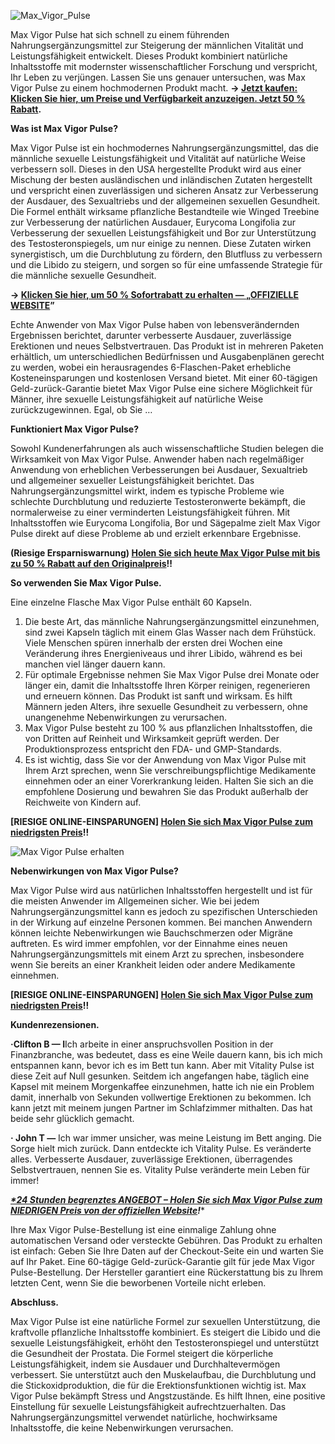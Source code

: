 ![Max_Vigor_Pulse](https://maxvigorpulse.com/?aff=flnexp24&cam=github)



Max Vigor Pulse hat sich schnell zu einem führenden Nahrungsergänzungsmittel zur Steigerung der männlichen Vitalität und Leistungsfähigkeit entwickelt. Dieses Produkt kombiniert natürliche Inhaltsstoffe mit modernster wissenschaftlicher Forschung und verspricht, Ihr Leben zu verjüngen. Lassen Sie uns genauer untersuchen, was Max Vigor Pulse zu einem hochmodernen Produkt macht. **→ [Jetzt kaufen: Klicken Sie hier, um Preise und Verfügbarkeit anzuzeigen. Jetzt 50 % Rabatt](https://maxvigorpulse.com/?aff=flnexp24&cam=github).**



**Was ist Max Vigor Pulse?**

Max Vigor Pulse ist ein hochmodernes Nahrungsergänzungsmittel, das die männliche sexuelle Leistungsfähigkeit und Vitalität auf natürliche Weise verbessern soll. Dieses in den USA hergestellte Produkt wird aus einer Mischung der besten ausländischen und inländischen Zutaten hergestellt und verspricht einen zuverlässigen und sicheren Ansatz zur Verbesserung der Ausdauer, des Sexualtriebs und der allgemeinen sexuellen Gesundheit. Die Formel enthält wirksame pflanzliche Bestandteile wie Winged Treebine zur Verbesserung der natürlichen Ausdauer, Eurycoma Longifolia zur Verbesserung der sexuellen Leistungsfähigkeit und Bor zur Unterstützung des Testosteronspiegels, um nur einige zu nennen. Diese Zutaten wirken synergistisch, um die Durchblutung zu fördern, den Blutfluss zu verbessern und die Libido zu steigern, und sorgen so für eine umfassende Strategie für die männliche sexuelle Gesundheit.


**→ [Klicken Sie hier, um 50 % Sofortrabatt zu erhalten — „OFFIZIELLE WEBSITE](https://maxvigorpulse.com/?aff=flnexp24&cam=github)”**


Echte Anwender von Max Vigor Pulse haben von lebensverändernden Ergebnissen berichtet, darunter verbesserte Ausdauer, zuverlässige Erektionen und neues Selbstvertrauen. Das Produkt ist in mehreren Paketen erhältlich, um unterschiedlichen Bedürfnissen und Ausgabenplänen gerecht zu werden, wobei ein herausragendes 6-Flaschen-Paket erhebliche Kosteneinsparungen und kostenlosen Versand bietet. Mit einer 60-tägigen Geld-zurück-Garantie bietet Max Vigor Pulse eine sichere Möglichkeit für Männer, ihre sexuelle Leistungsfähigkeit auf natürliche Weise zurückzugewinnen. Egal, ob Sie …


**Funktioniert Max Vigor Pulse?**

Sowohl Kundenerfahrungen als auch wissenschaftliche Studien belegen die Wirksamkeit von Max Vigor Pulse. Anwender haben nach regelmäßiger Anwendung von erheblichen Verbesserungen bei Ausdauer, Sexualtrieb und allgemeiner sexueller Leistungsfähigkeit berichtet. Das Nahrungsergänzungsmittel wirkt, indem es typische Probleme wie schlechte Durchblutung und reduzierte Testosteronwerte bekämpft, die normalerweise zu einer verminderten Leistungsfähigkeit führen. Mit Inhaltsstoffen wie Eurycoma Longifolia, Bor und Sägepalme zielt Max Vigor Pulse direkt auf diese Probleme ab und erzielt erkennbare Ergebnisse.


**(Riesige Ersparniswarnung) [Holen Sie sich heute Max Vigor Pulse mit bis zu 50 % Rabatt auf den Originalpreis](https://maxvigorpulse.com/?aff=flnexp24&cam=github)!!**



**So verwenden Sie Max Vigor Pulse.**

Eine einzelne Flasche Max Vigor Pulse enthält 60 Kapseln.
1. Die beste Art, das männliche Nahrungsergänzungsmittel einzunehmen, sind zwei Kapseln täglich mit einem Glas Wasser nach dem Frühstück. Viele Menschen spüren innerhalb der ersten drei Wochen eine Veränderung ihres Energieniveaus und ihrer Libido, während es bei manchen viel länger dauern kann.
2. Für optimale Ergebnisse nehmen Sie Max Vigor Pulse drei Monate oder länger ein, damit die Inhaltsstoffe Ihren Körper reinigen, regenerieren und erneuern können. Das Produkt ist sanft und wirksam. Es hilft Männern jeden Alters, ihre sexuelle Gesundheit zu verbessern, ohne unangenehme Nebenwirkungen zu verursachen.
3. Max Vigor Pulse besteht zu 100 % aus pflanzlichen Inhaltsstoffen, die von Dritten auf Reinheit und Wirksamkeit geprüft werden. Der Produktionsprozess entspricht den FDA- und GMP-Standards.
4. Es ist wichtig, dass Sie vor der Anwendung von Max Vigor Pulse mit Ihrem Arzt sprechen, wenn Sie verschreibungspflichtige Medikamente einnehmen oder an einer Vorerkrankung leiden. Halten Sie sich an die empfohlene Dosierung und bewahren Sie das Produkt außerhalb der Reichweite von Kindern auf.


**[RIESIGE ONLINE-EINSPARUNGEN] [Holen Sie sich Max Vigor Pulse zum niedrigsten Preis](https://maxvigorpulse.com/?aff=flnexp24&cam=github)!!**



![Max Vigor Pulse erhalten](https://github.com/user-attachments/assets/112fd70d-4bd0-4b88-9367-019c5510cf7a)




**Nebenwirkungen von Max Vigor Pulse?**

Max Vigor Pulse wird aus natürlichen Inhaltsstoffen hergestellt und ist für die meisten Anwender im Allgemeinen sicher. Wie bei jedem Nahrungsergänzungsmittel kann es jedoch zu spezifischen Unterschieden in der Wirkung auf einzelne Personen kommen. Bei manchen Anwendern können leichte Nebenwirkungen wie Bauchschmerzen oder Migräne auftreten. Es wird immer empfohlen, vor der Einnahme eines neuen Nahrungsergänzungsmittels mit einem Arzt zu sprechen, insbesondere wenn Sie bereits an einer Krankheit leiden oder andere Medikamente einnehmen.



**[RIESIGE ONLINE-EINSPARUNGEN] [Holen Sie sich Max Vigor Pulse zum niedrigsten Preis](https://maxvigorpulse.com/?aff=flnexp24&cam=github)!!**


**Kundenrezensionen.**



**·Clifton B — I**Ich arbeite in einer anspruchsvollen Position in der Finanzbranche, was bedeutet, dass es eine Weile dauern kann, bis ich mich entspannen kann, bevor ich es im Bett tun kann. Aber mit Vitality Pulse ist diese Zeit auf Null gesunken. Seitdem ich angefangen habe, täglich eine Kapsel mit meinem Morgenkaffee einzunehmen, hatte ich nie ein Problem damit, innerhalb von Sekunden vollwertige Erektionen zu bekommen. Ich kann jetzt mit meinem jungen Partner im Schlafzimmer mithalten. Das hat beide sehr glücklich gemacht.

**· John T —** Ich war immer unsicher, was meine Leistung im Bett anging. Die Sorge hielt mich zurück. Dann entdeckte ich Vitality Pulse. Es veränderte alles. Verbesserte Ausdauer, zuverlässige Erektionen, überragendes Selbstvertrauen, nennen Sie es. Vitality Pulse veränderte mein Leben für immer!



***[*24 Stunden begrenztes ANGEBOT – Holen Sie sich Max Vigor Pulse zum NIEDRIGEN Preis von der offiziellen Website](https://maxvigorpulse.com/?aff=flnexp24&cam=github)!****




Ihre Max Vigor Pulse-Bestellung ist eine einmalige Zahlung ohne automatischen Versand oder versteckte Gebühren. Das Produkt zu erhalten ist einfach: Geben Sie Ihre Daten auf der Checkout-Seite ein und warten Sie auf Ihr Paket.
Eine 60-tägige Geld-zurück-Garantie gilt für jede Max Vigor Pulse-Bestellung. Der Hersteller garantiert eine Rückerstattung bis zu Ihrem letzten Cent, wenn Sie die beworbenen Vorteile nicht erleben.

**Abschluss.**

Max Vigor Pulse ist eine natürliche Formel zur sexuellen Unterstützung, die kraftvolle pflanzliche Inhaltsstoffe kombiniert. Es steigert die Libido und die sexuelle Leistungsfähigkeit, erhöht den Testosteronspiegel und unterstützt die Gesundheit der Prostata.
Die Formel steigert die körperliche Leistungsfähigkeit, indem sie Ausdauer und Durchhaltevermögen verbessert. Sie unterstützt auch den Muskelaufbau, die Durchblutung und die Stickoxidproduktion, die für die Erektionsfunktionen wichtig ist.
Max Vigor Pulse bekämpft Stress und Angstzustände. Es hilft Ihnen, eine positive Einstellung für sexuelle Leistungsfähigkeit aufrechtzuerhalten. Das Nahrungsergänzungsmittel verwendet natürliche, hochwirksame Inhaltsstoffe, die keine Nebenwirkungen verursachen.
